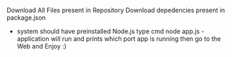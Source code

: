 Download All Files present in Repository
Download depedencies present in package.json 
- system should have preinstalled Node.js
  type cmd node app.js -application will run and prints which port app is running then go to the Web and Enjoy :)
